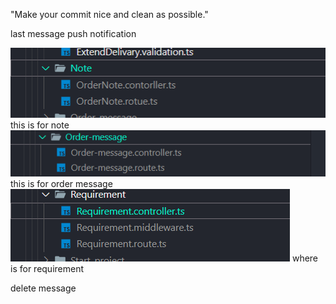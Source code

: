 "Make your commit nice and clean as possible."

last message
push notification


![alt text](image.png)   this is for note
![alt text](image-1.png) this is for order message
![ ](image-2.png)  where is for requirement



delete message